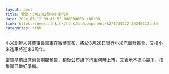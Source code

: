 ```yaml
---
layout: post
title: 雷軍：3月28日發佈小米汽車
date: 2024-03-12 09:41:52.000000000 +08:00
link: https://news.rthk.hk/rthk/ch/component/k2/1744222-20240312.htm
categories: rthk
---
```


小米創辦人兼董事長雷軍在微博宣布，將於3月28日舉行小米汽車發佈會，又指小米造車將迎來3周年。

雷軍早前出席兩會期間預告，稍後公布旗下汽車何時上市，又表示不擔心競爭，指集團已做好準備。
